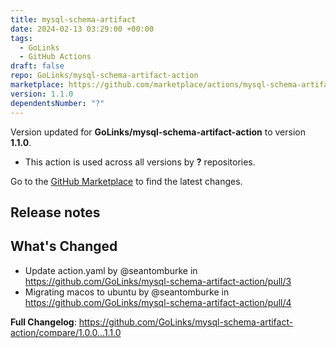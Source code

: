 ```yaml
---
title: mysql-schema-artifact
date: 2024-02-13 03:29:00 +00:00
tags:
  - GoLinks
  - GitHub Actions
draft: false
repo: GoLinks/mysql-schema-artifact-action
marketplace: https://github.com/marketplace/actions/mysql-schema-artifact
version: 1.1.0
dependentsNumber: "?"
---
```



Version updated for **GoLinks/mysql-schema-artifact-action** to version **1.1.0**.
- This action is used across all versions by **?** repositories.

Go to the [GitHub Marketplace](https://github.com/marketplace/actions/mysql-schema-artifact) to find the latest changes.

## Release notes

## What's Changed
* Update action.yaml by @seantomburke in https://github.com/GoLinks/mysql-schema-artifact-action/pull/3
* Migrating macos to ubuntu by @seantomburke in https://github.com/GoLinks/mysql-schema-artifact-action/pull/4


**Full Changelog**: https://github.com/GoLinks/mysql-schema-artifact-action/compare/1.0.0...1.1.0
